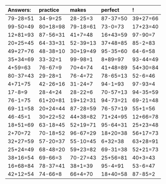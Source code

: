 | Answers: | practice | makes | perfect | ! |
| :--- | :--- | :--- | :--- | :--- |
| 79-28=51 | 34-9=25 | 28-25=3 | 87-37=50 | 39+27=66 | 
| 99-50=49 | 80+18=98 | 79-18=61 | 73-0=73 | 17+23=40 | 
| 12+81=93 | 87-56=31 | 41+7=48 | 16+43=59 | 97-90=7 | 
| 20+25=45 | 64-33=31 | 52-39=13 | 37+48=85 | 85-2=83 | 
| 49+27=76 | 48-38=10 | 30+19=49 | 95-35=60 | 64-6=58 | 
| 35+34=69 | 33-32=1 | 99-98=1 | 8+89=97 | 93-44=49 | 
| 4+59=63 | 76-67=9 | 70+4=74 | 41+48=89 | 54+30=84 | 
| 80-37=43 | 29-28=1 | 76-4=72 | 78-65=13 | 52-6=46 | 
| 4+71=75 | 42-26=16 | 31-24=7 | 94-1=93 | 97-93=4 | 
| 17-8=9 | 28-4=24 | 28-22=6 | 70-57=13 | 94-35=59 | 
| 76-1=75 | 61+20=81 | 19+12=31 | 94-73=21 | 69-21=48 | 
| 69-11=58 | 20+24=44 | 87-28=59 | 76-57=19 | 55+1=56 | 
| 46-45=1 | 30+22=52 | 44+38=82 | 71+24=95 | 12+66=78 | 
| 18+51=69 | 63-18=45 | 52+19=71 | 95-64=31 | 25+23=48 | 
| 2+70=72 | 70-18=52 | 96-67=29 | 18+20=38 | 56+17=73 | 
| 32+27=59 | 57-20=37 | 55-10=45 | 6+32=38 | 63+28=91 | 
| 25+24=49 | 68-48=20 | 59+23=82 | 69-31=38 | 52+21=73 | 
| 38+16=54 | 69-66=3 | 70-27=43 | 25+56=81 | 40+3=43 | 
| 16+68=84 | 78-37=41 | 38+1=39 | 95-4=91 | 53-6=47 | 
| 42+12=54 | 74-66=8 | 66+4=70 | 18+40=58 | 87-85=2 | 
